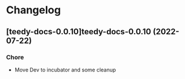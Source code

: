 # Changelog



## [teedy-docs-0.0.10]teedy-docs-0.0.10 (2022-07-22)

### Chore

- Move Dev to incubator and some cleanup
  
  